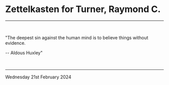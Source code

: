 # Zettelkasten for Turner, Raymond C.

---

<br>


"The deepest sin against the human mind is to believe things without evidence.

-- Aldous Huxley"
 

</br>

---
Wednesday 21st February 2024
